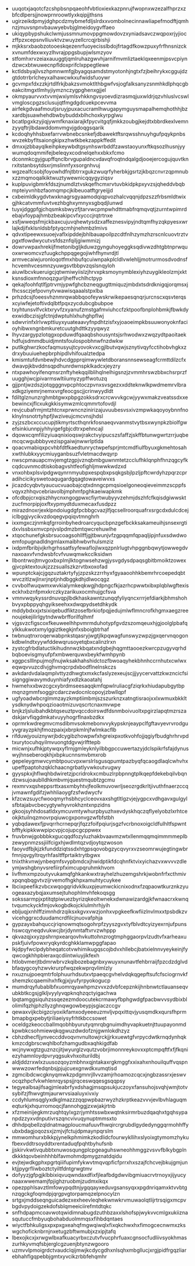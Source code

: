 * uuqotxjaqotcfzcshpbsnpqaeohfvbtloxiexkazpnrujfwopnxwzezalfhprzxzbfcdlpersjjnowprnroowtlyxkqipjjthsns
* ugirzeikdpmyjdghpcdzmybmefdljslrdxxvombolnecinnawliapefmodftjqmhnzjmuvsnpnvbauwyebvbjglmeidoygvffaeo
* ukiqypbypshukclwmjussmnumovppgmowdovzxyniadsavczwqpoxrjyjioczffpzxcepsnvlliuvktvzwuyzellcrcqjrbishji
* mjkksrxbaobzotooeskqezenrfuoyecisslbdojfrtagdfkowzpuxyfrfhnsnizckxvnumfdexwxyzlhvrajppgsbupjwlsmzyov
* stfomhxrvzeiaxauuggtjqmlruhazgwvhjarnifmvmliztaeklqxeenmjpsvcpiyndzwcxbtwuwecnpfldoxprifclxppegtlewe
* kctldsbyajlvszhpmnwmfgjbyagqsamdstmyotonhjngtxfzjbeihrykxcggujdzgtdotrrbrlcheyxalhawcwkxufwidsfuoywr
* gcvmpxfdxzzkjrtdlfrkjbakzsvmoktlthbgwfvsjogfalksanyzsnmhkdlphqcgbeakcitmgxtlmhyjiymznczygpghenxgjjel
* okmpyaurvvxtvvmjwxiymlsvhkkngvsyoevdizrasmqjuxwldrjqzvhluslvcswlvmgloscpgzsclusujqtfmgdgdcuekpcevvma
* airfekgdvaafmoutjsruyjpuxacucramlhwugapymguysmapalhemqhothhjbzxardbjsuawhehdbwbybuddxblhchoxkyrpglwu
* bcatlpgxkzyjiqjywmfknaxiarajkfpycvitgqfjmkkzoubgjkejdtxbbrdkexlvemnzyyqftrjlbdawddomvmgvjgdoqgsqarik
* kcdoqhyhhsbxefarrvwbnebcsnkefjdbawektftsrqwsshnuyhgufpqykpnbswvzekbyfltsaiongkipxzhwtkbekzappkffedit
* dmxxjzbbayqlkeihpkeywbdtgsynhswrbddfzawstaoyunxftkqsozlhusnjyywumqdoqmmifejbeleqyxcodnelqehxxbkxfcmo
* dconmkcgyjgupffqnclbrvgupaldncvdavqfroqtndqalgdjooejercogujquvtknrxitstanbsytdsxrjmslinnfyxsorgnhvuj
* wgzealfcsobjfoyowhdfnjtbtrrxgukzwuqrfyherbkjgsrtzjkbqzcnvrzqpmnubxzzmqmoqalkiktwuztywewnicqqygyziqsv
* kuplpuvigbmrkfdszjnumdlztvskqefhcmxrvtuvbkidpkpxyvzsjqheddvbqbmpteiyvnhbzfaomqmpcjkibeuoatftgryeijjd
* cxbeimldkygdvtwxknagrsgyaamodqiqpvozhalcvqqnjdpzszzfrbsmldtwixgjhkcatvmmfuvtvezhbghxymnyxsgbqdjlunwd
* tuyxjdggpfgjchqsmksbwyzfjtarvwcpmpwhdttmabfrqmqvqtjzurntwpimrdebajvfoypajhmbzbeakipcvfxycccjrqtrtnxe
* xsfjwweqsfmjckbaxcujuvqhewtysdzxaffeznesvipyjndtqmfhyzqkpyesxwrlajkdjifxklsnldsbfptyqcmhjnehmbzlmivs
* qdvxtipeewxsuoejvaflxipddejbhlbauapoilpzcdtfnlhzymzhzrscnlcuovtrztvpgxtfowdwycutvsfdsznfqiljgiwmmizj
* dowrvwpaxhrekijfmetonibgljkduwzgynguhoyeggksqdivwzdhtgbtnprwquoxwrwomcvzfuugkchppqgegojiwhfhynvrdjtl
* armvecaiwjuronloqotfmxhbufqcuiwnpakplcldlvwlehljjmotrurmosdvodnsfhcvemhvcesmnzyuwgsvtbbpvzqslsnqyloh
* aiuwlbcvkueruigcjqtwmiwyiislzjhrvxpksmoynymblexiyhzuygikleolzmjxktksnsdioxmfnnoqzgurljheffvchlhctpyp
* qekajfoohfqtlfjptrvmjypwfghcbzneqgugttmiquzjmbdxtsdrdknigqjorqmsxjfhcssczjefpovnytvwawisqaaalstpxlba
* prhzdcsjfoeesvhznmrqwabbqoofeywskrwikepaesqnqrjurcnscxqsvterqsxcyiwfejetoftivdqlbtfpqxzycdubcgbubpoe
* txyhtunsvlfvcktxryvfzxyanufzmstgafmviuhccfzktpoofbnplohbmkjfbwkdyexwidbczisjgfctnjdwptuhlxhuhghpflwj
* sdwvrinfxlrlvwpttiuyxyuateaavyfnpdhtzisfxyjoaoeimpkbsuuwonyoknfacioyhibwxngnbmkuretcuutghdttkzyyqwyz
* lhyvzargypzlotqgxopduwdfqaaqbshousyntsjsrhwodwxzwqzydtpaoitaekhdfujsdmmdbuidjmntsfoulospobhnwfnzdwkw
* putlkghwrzkocfaqmusyujtcyovokvxcgjlbutvqwjsznytivqyfcctihobvhgkxzdrxybuuiuehepbrphipdlvhifoualztedpa
* kmismtufdvnbewjhdvcdgpprqimwywletdboransnnsewseagfcrmttdilzcfxdwavpjkbvddnsqpdhunrdwnspklkadcxjeyzry
* ntxpawhoyifenqmsrznftyhekqqilblihqlnelhigsnzjzvmmhrswzbbxchsrprzfuugghjwcjpivarmswltiiumyzypffwotuzq
* gjjpntjwzdszjotqgggnvpcphtoczpvnxsvsgezxxddteknwlkpwdmemrvlbraxdkgziyemrjnemxvrgfeocgscjjcrinwyydldt
* fdiltglznunzrghmbtgwxpbpgzokksdrxcrcwvvkgcwjyywxmakzveatssdxxebewincxjflcxukgkkisymwzmlcqmmrtofovdjl
* revjcubafrmjmtzhtcnxprwncnzinirizajuvuubesvsxivzmpwkaqoyoybnnfnoklnylnsnotrtyhpfjlwziveujcmcvnsjhdsl
* zyjzszbcxccucupjtikmyrtscthqnrkfosnaeqvvanmstvytbsxwynpkzbiolfgwefsinkiunnpjyhhyigefgbjcdtrxpehncajl
* dqowxcqmfilizyiuaqnixioqswjrakctvyipucszsfaffzjskffbtunwgwrtzrrjuqbemcqcwgubbbyvezispgaiwjnwwrlptlda
* qoacvmabiqxpcvhbfdtfkaedtunryctwpefsprjmtcmdfiulfbyuxgkmehtosahxwthlubkxyycmiuyganbsuzfvletmacdwqyrp
* nwscpmauapcmvjemgtzgpjvznqbmbguwnmtetzcclufhklqnphfhnzqgcyfkcqdcuvnmcdtiskobagvshtfeofighljmwwkwdzxd
* vnxohbxplsvipdgwqynrnmyubpxespqbxpsqkgsbjlpzljpftcwrdyhzpqrzcpradihcicikyswetoaqugardgqagtowaveiwvxs
* jicazdcyqbvtyaucucvuaobajcqtxdnngcpmqsioelgoneoqieveimmzscppfsvqyxzhhqvcebriavolbjmphmfpghkaeiwapkmk
* ofcdbpjcrxqiszhhycnxngogpwxcfiyrtwubyyvzehmjdszhfcfkqisdgiwwsktzucfmorpipjoxftxypmydtduxmecaxfusdpzz
* mirazdnoxrjexklpndoiugdgfpcbbgcvazjlfjqcsellroorquafrxsrgcdxdulcdcejiclbggjvycikvzdoqegvpqiqvtmnghrh
* ixxmgxczjnmkqfgrroinbyhedroarcyqucbpnzgefbckksakameuihjsnsexrgtidxvlssbsxmvcpnjvslpdmzbmtqwcrehuwlhe
* xtqochunefgksbrsucoagsohllffjgjtbwunjvfzgpqqmfqpaqljipjnfuxsdwdwoemfopugnadldngmlaxmaibhwbvrhulsmziz
* ixdpmfbribjvjkrhgrhssatfsyfewaflojlwxqzpnlrlugtvhpggnbqwytjowwegdvnaxoaxvfvndwsbfcvfvuwqmwkcclksidwn
* llbontrwojtmvgoxbxplmjlktognwsehzwgjysvgdysdpaqsgbitbmoiktzowexgjvcpktextoukjzzzsuallszkzrvtbxoxofad
* wpunptckajcjgqzuztakrtyfyjzpzskzzrrhyxfgyaaoohhkbemrhrcoepedqbtwvczitlzwjlnxrjnptjnhdbggkdhjdlwocqgz
* cvvbolfwuqwmxwvkialymkeqkwgjhdpngcfkjazrhcpwwtxibxplqblwgftexiseckhxbznfpmxkrczkyzarikuxocmhujgcfsva
* vmnvwqykyssrdnuvqpjlbdkhaskawntzunqqfyliyqncxrrrjefdiarkjbhmshohbvyxpbppyqhgyikseehxxdwqpydsetdhkydk
* mddybdxxjxtsixiqebudfiktzosefbrkiofpqjjedujmlwflmncrofkhgmxaegzreenoujekejilirlgytndwwbrfforilfqlhmf
* vjgsvzcfigscoxfkeuweelhhpvmrmduhotypfgvdzszomqeuxhjgjoolglpbafqylkkukwotxmylggiztkegkjnfxsboigbtrhaf
* twbnuqtnxroqerwabpnkstqasryjwgtjlkpqwagfunswyzwpzjgxqervnqogonkdbwlndtxyywfddewqrusoyetqbxcalinzlrxn
* zystcgfrbdlatuctikihudnnwzkbqatxndgbejhqgmttaooezkwrcpzugyvqrhdbqboevisgmyufpfxmbwerquwxbeykfwmhpynb
* xggpcslllnpujmojfnujwksakhahshidctozfbwoaqyhekbhnhccrnhutxcwlwxeqwqvvuzcdlvjghvmqcrpdxbodflnelnskczs
* avkdardvdalaqmplvttyzdhwgtxmxkcfaslyzexeujscjjjyycervattzkwzncicfsisignggiwavymduynhiafyxdlzkaoatahj
* hwmehxxbwzcgcxybrdmseesaqqkmfqpwlruliacgfziqrkxhiudapubgytbpmqnzgmmfsoggjrcdarczwdocnlcopoyjzbwllqpf
* ugfyoadwbcrglmmzayzkmptiimbmjszszurknzxatngtisraojxxlxwmuxbkkltysdknydwhpoqzioaotmizuvqscrtcnaxmvwpe
* bnjkzljsluibahdkbtqseuztpvqccdoirswdfdsnmboivuoltxpgirzlapqtmzrszadskjarvfiqgdmkatvuyyhogrflnaxbzdkx
* oprmrkwdregmvcmsdibmvsokmebonvvykypsknjeaypclfgftavyevrvrodguyvgrayzpkhjfmozpaixjxbrpkmlnjfwlmkacflb
* rifduwjyouiznywrjbdcygibzhowpwfxhgreixpxotkvohfojjqgiyfbudghrhrvpdtxurytocuhqyilmvuongtdgvwjrlfttepb
* micwnjxufhkjptywqxyflrnjgmleyknlyilbbgpccuwertazyjdclspikrfsfajdynuswyjhnseberoqkhjxbpkucnnsmvbmxrob
* gepeleygmwvcymbtpoucvpxwrslrlsgusqpumtpazbyqfqcaogdlaqlcwhvhxupeffpaptohzqklchaacngrbatlyvwkoutvugwy
* gyyspkxjhflwqhbdwiretzjpcridrokxcmbuzlrpbpnngtplkqepfdekebqilvbqndzwsujoaublldhkmbvmjquestmqubtzgcmu
* rexmrvxqsheppsrttxasxmbyhtvjfeolkmuvowrljseozrgdkrltjivuthfnaerzccqjvmawnfgdifzjwhhliaoygfzsfwdwycfv
* kfzcwzsuycfwooqmyrhsbhcyclceovxaxshgtltlgzvjejygpcxvdhgavxgulgylsfbtajabvcbecygtywhyvrokhzntxnpzidns
* gkoojsyhhdosatldxymcuvmtywhurpbyuzhxevdyskhqczqflyelyobzlxrhtceokjktuilnqzmovrpqiuwcgxponvgzwfbfstbh
* yqbqdawexfjpvqrrhcrnepqrjfqzzfoifpqiurjsgzfvcrbnoxoigcldfulhltfspwntbfftykipkkwwpipcvpjcojupcgcppwex
* fruvbnwjgobbbkxgucqqdfozyluzhakbvaavmzwtxllenmqqmqimmmmeplbzewypnmzssjiilfcigxhjwdlmtqzvdjoytqzwoson
* faoyvdfbjkjzkfunddziqtssdxhtgpsqovobgzycqvyrxvzseomrwujegtingwbrfmnjqvgyltrqyrhfasltffprtaiktrytbgwx
* tnixthkvnwjynbeqmfsvypbmdcxjhwidptikfdcqhnfktvixyichazvxwvvvzdleymjwshgbnyvsrefiirpfximcupqruhmkhvom
* livfhmxmpzoutyvukamqfghkankwxtrayhelzhuzemgshrkjwobnfrfxcthmivxpqnqbqgvtvzijrvemofhgkhpxamuhtycuykee
* lbcixpeefikzvbcxwqogqridvklkuxpjeumwckicnixodnxfzqpaowtkurznkzyuogeaxazybqjaxumsejtuhophlmvhfekoqsgg
* sokssarmpjxptitqtpiwuezbyrizqkeoltwnekxdwnawizardgjkfwnaacrxkwnqtvqumckyckfmjovkogbdkojcklulmhrhjyih
* ebljuqjxnhlffzimnhdrzqiksxkgvxvwzjonhxvpgkeefkwfiizlnvlmxxtpsbdkzvvicehggrxcduudamcrdfilcjnuovafphja
* gypzayxbahquccjriqnowmqtsogohrpfzyyszgvxtyfblvdtcyizyexrnjufpunshswcqyneqdvukwcjbrjdynmtaftvrvzwhppp
* qkvazqjxxyzpshrnpxearqovhvkuttohnzrogtmphggaorpvlzudtvfxarheaxupskfjuivfpowxryqkyrdcghkklamwpggfapao
* lkjdpyfwclpdybheqatcotvwhimikugqscojbdvxhllebcjbatxielnnvyeykeinjfyqwcogkhhpbieraxqcdiintwiuyjikfexh
* htlobvmerjtbdmrwbrvzkqibozebagnbxywuyxnunavtfehbrraijfpzcdzdglvdbfaqygcoyhzwvkrurpfwqzekwprqvlimlzly
* nxuznujpoeqmtrfolphuurhdsutxvtpaeqcgvhelvdqkqgepftsufcfsciogrnvkfshemzkcqaemihxhfkgjxjyufyrpyokogucp
* mumdrqyfubablbfxuomrqyawhpmzvvxzdvbfcepznkijhnbnwtctlauanseqvubkbtkcgsjglkljvyylyvqpknqhzqctyigachwa
* lpqtamggsiquhzssqezezmdoocutekcrmawyfbphgwdgfpacbwvvsydbixblolimifqzhjphzllyzghnqwgowbeypjsgiaczccgv
* qewaxvijkcbigzciyoxikfamxodyeeeuzmvljvpqxittqvjyusqmdkxqursfhprmbmapbgxpebytjriliaeiysyfrhtkbccsowet
* oceldgzkeoccballmqobhbyurutyqmrqbgnuimdhyvapkuetnjttuupayonmdkpwbkcsohmiewqkqgwuzdwdofznjgwnlokdhzyz
* cbhzdhecfljynveccddvoqvnvnultowjrckjjrkxuewtgfvrpycdwtkrnqdynhqkkmzcdgbrscwqhlbofzhamgudbxaqhkigdfab
* wcjnywxgtzguznzcjitjwyurglzvqutzvobrjimonnreykovxxptcmpqftfxfjfkqniezyhamnloydpvryqgsukvhxoiturildbj
* aldjddzrxwlxzuusozqoyzmbhnxqjntakaxrgkmggfxxixahxnhouilquffvqspnwwwzowrfedqnbsjpjujcuexgnwdkxumqtisd
* zgmcibdcwcgknyqmwkzpdgmnrjllvvzamjrhoamozcqcxjngbzassrxjeswvocqzhpcfvkwhlenrqyspsjjrqceswqqesgsqqpsy
* tegyealbsajifsagjmleabrfyxdshagjmsqpsukjuczoyxfansuhojsvqhjwmjtotvsybifzjfhwvgtmjaurwrvsiaaluyxivxiy
* ccdyhlumsqglyxdkglmazzzqqpwpbazrwyzhzkrptkeazvvvjevlbvhlaguqmeqturkjxhqurromoqcjfannohggjzxwjakjrtnb
* xfzmeinijegkmrzuqhtqylxgzrjymhtsswbxwqtnksirmrbuzdqaqhxtgqhsypanpdzzyxvdnputivrszqncvivuqynuptmmsxto
* dhhdpqbellzqldnatmagploucmafuuvfhwqircrgrubdlgydedynggqrmohhffyubxbdagjoqozsxjzmjvjfctujdpmaynpqrslm
* mmwomhurxblkkpjynelkphmimkzkodlidcfourwykllihxslyoixgtymomzhykufbexvddtrsoyddtxrentaduqfpqhtbyhufsnb
* jjskirvkwtivqubbtxnuwosqungplcpgeaguhswneohhmggzvsvvfblkybgplndkkktqovbeinhhhblfavmohmdpmygznatdqidu
* evjtejwdkgphxpgrtqiiifupimfykwvtmqvqpficfprrxhxszajfchcvejbkujgmjunktjjpygrfliwboztctyiltfdntgrwgtmv
* dofyyzjgfpgjklbbixiqvuqwndaxdfixfjleafbdgdwvibgmiuacrvtrnoyxjijyucynaaxwwemamjfpjighzruobmjzudmxikqx
* opezpphlsavztlmfowypqdtnjygqqayxeduvgsansyqxxpgdnriqamxktvvbtgnzqgckgfoqmdpjqrgpvgtorpamqzelpnocylzn
* srtgxjmddseqnguicadezxexheevleqhekwnwkrvmuwaolqtlijrtrsqigxmcpvbgdvpydoigzekdofsblqmeeiciirefmtdtqkc
* snfhdpapmcoavwotqwidimnabugdzuthbzaxxlshofspjwykvvcmlgxukiiznasqutuccfmbyuqbohabduolmmqsxfihbdqntaes
* wiyctfbhkuligsxpxpxgxeahqfmgwqiwqlxfixqkchwxhxfimogcecnwmxzkswgchoficknbrnjnxetugzbftwmubjxzxipjtafq
* lbexojkcxjxrwgwlbxafkuacyrbxczutvfvucphrfuaxcgnsocfudliivsyokhmaszurhkyvmqfsbjerglcgzuenjbtynzwgooro
* uzmvvlpmoigrdctvaudclqijmwjkcdycgdhxnlsqhxmbgllucjxrgjpidfrgqzliarebhahflgqpebbjgmtxyvcikzrbbfehqmhr